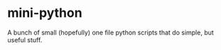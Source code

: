 # mini-python
A bunch of small (hopefully) one file python scripts that do simple, but useful stuff.
